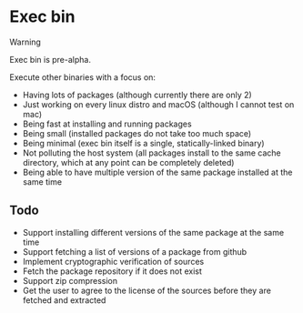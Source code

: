 # Exec bin

> [!WARNING]
> Exec bin is pre-alpha.

Execute other binaries with a focus on:

- Having lots of packages (although currently there are only 2)
- Just working on every linux distro and macOS (although I cannot test on mac)
- Being fast at installing and running packages
- Being small (installed packages do not take too much space)
- Being minimal (exec bin itself is a single, statically-linked binary)
- Not polluting the host system (all packages install to the same cache directory, which at any point can be completely deleted)
- Being able to have multiple version of the same package installed at the same time

## Todo

- Support installing different versions of the same package at the same time
- Support fetching a list of versions of a package from github
- Implement cryptographic verification of sources
- Fetch the package repository if it does not exist
- Support zip compression
- Get the user to agree to the license of the sources before they are fetched and extracted
